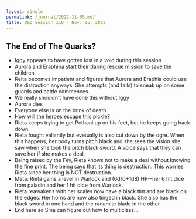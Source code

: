 ```yaml
---
layout: single
permalink: /journal/2022-11-05.md/
title: D&D Session x10 - Nov. 05, 2022
---
```


## The End of The Quarks?

- Iggy appears to have gotten lost in a void during this session
- Aurora and Eraphina start their daring rescue mission to save the children
- Reita becomes impatient and figures that Aurora and Eraphia could use the distraction anyways. She attempts (and fails) to sneak up on some guards and battle commences.
- We really shouldn't have done this without Iggy
- Aurora dies
- Everyone else is on the brink of death
- How will the heroes escape this pickle?
- Rieta keeps trying to get Pethani up on his feet, but he keeps going back down.
- Rieta fought valiantly but evetually is also cut down by the ogre. When this happens, her body turns pitch black and she sees the vision she saw when she took the pitch black sword. A voice says that they can save her if she makes a deal. 
- Being raised by the Fey, Rieta knows not to make a deal without knowing the fine print. The being says that its thing is destruction. This worries Rieta since her thing is NOT destruction.
- Meta: Rieta gains a level in Warlock and (6d10+1d8) HP--her 6 hit dice from paladin and her 1 hit dice from Warlock.
- Rieta reawakens with her scales now have a black tint and are black on the edges. Her horns are now also tinged in black. She also has the black sword in one hand and the radamite blade in the other.
- End here so Sina can figure out how to multiclass...